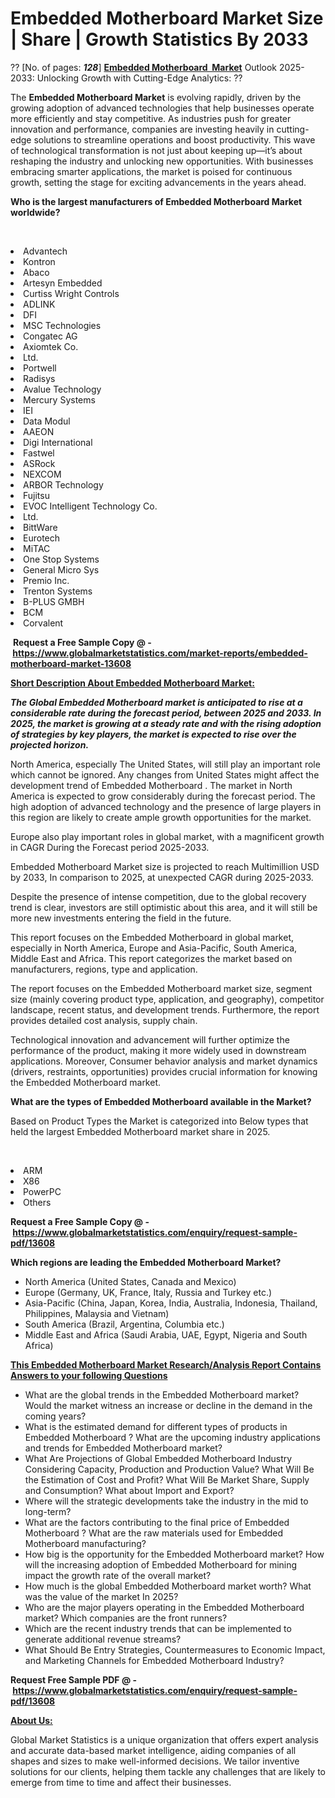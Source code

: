 <H1>Embedded Motherboard Market Size | Share | Growth Statistics By 2033</H1><p>?? [No. of pages:&nbsp;<strong><em>128</em></strong>]&nbsp;<strong><a href="https://www.globalmarketstatistics.com/market-reports/embedded-motherboard-market-13608">Embedded Motherboard &nbsp;Market</a></strong>&nbsp;Outlook 2025-2033: Unlocking Growth with Cutting-Edge Analytics: ??</p><p>The <strong>Embedded Motherboard Market</strong> is evolving rapidly, driven by the growing adoption of advanced technologies that help businesses operate more efficiently and stay competitive. As industries push for greater innovation and performance, companies are investing heavily in cutting-edge solutions to streamline operations and boost productivity. This wave of technological transformation is not just about keeping up&mdash;it&rsquo;s about reshaping the industry and unlocking new opportunities. With businesses embracing smarter applications, the market is poised for continuous growth, setting the stage for exciting advancements in the years ahead.</p><p><strong>Who is the largest manufacturers of Embedded Motherboard Market worldwide?</strong></p><p>&nbsp;<li>Advantech<li> Kontron<li> Abaco<li> Artesyn Embedded<li> Curtiss Wright Controls<li> ADLINK<li> DFI<li> MSC Technologies<li> Congatec AG<li> Axiomtek Co.<li>Ltd.<li> Portwell<li> Radisys<li> Avalue Technology<li> Mercury Systems<li> IEI<li> Data Modul<li> AAEON<li> Digi International<li> Fastwel<li> ASRock<li> NEXCOM<li> ARBOR Technology<li> Fujitsu<li> EVOC Intelligent Technology Co.<li>Ltd.<li> BittWare<li> Eurotech<li> MiTAC<li> One Stop Systems<li> General Micro Sys<li> Premio Inc.<li> Trenton Systems<li> B-PLUS GMBH<li> BCM<li> Corvalent</p><p>&nbsp;<strong>Request a Free Sample Copy @ -&nbsp;<a href="https://www.globalmarketstatistics.com/market-reports/embedded-motherboard-market-13608">https://www.globalmarketstatistics.com/market-reports/embedded-motherboard-market-13608</a></strong></p><p><strong><u>Short Description About Embedded Motherboard Market:</u></strong></p><p><strong><em>The Global Embedded Motherboard market is anticipated to rise at a considerable rate during the forecast period, between 2025 and 2033. In 2025, the market is growing at a steady rate and with the rising adoption of strategies by key players, the market is expected to rise over the projected horizon.</em></strong></p><p>North America, especially The United States, will still play an important role which cannot be ignored. Any changes from United States might affect the development trend of Embedded Motherboard . The market in North America is expected to grow considerably during the forecast period. The high adoption of advanced technology and the presence of large players in this region are likely to create ample growth opportunities for the market.</p><p>Europe also play important roles in global market, with a magnificent growth in CAGR During the Forecast period 2025-2033.</p><p>Embedded Motherboard Market size is projected to reach Multimillion USD by 2033, In comparison to 2025, at unexpected CAGR during 2025-2033.</p><p>Despite the presence of intense competition, due to the global recovery trend is clear, investors are still optimistic about this area, and it will still be more new investments entering the field in the future.</p><p>This report focuses on the Embedded Motherboard in global market, especially in North America, Europe and Asia-Pacific, South America, Middle East and Africa. This report categorizes the market based on manufacturers, regions, type and application.</p><p>The report focuses on the Embedded Motherboard market size, segment size (mainly covering product type, application, and geography), competitor landscape, recent status, and development trends. Furthermore, the report provides detailed cost analysis, supply chain.</p><p>Technological innovation and advancement will further optimize the performance of the product, making it more widely used in downstream applications. Moreover, Consumer behavior analysis and market dynamics (drivers, restraints, opportunities) provides crucial information for knowing the Embedded Motherboard market.</p><p><strong>What are the types of Embedded Motherboard available in the Market?</strong></p><p>Based on Product Types the Market is categorized into Below types that held the largest Embedded Motherboard market share in 2025.</p><p>&nbsp;<li>ARM<li> X86<li> PowerPC<li> Others&nbsp;</p><p><strong>Request a Free Sample Copy @ -&nbsp;<a href="https://www.globalmarketstatistics.com/enquiry/request-sample-pdf/13608">https://www.globalmarketstatistics.com/enquiry/request-sample-pdf/13608</a></strong></p><p><strong>Which regions are leading the Embedded Motherboard Market?</strong></p><ul><li>North America (United States, Canada and Mexico)</li><li>Europe (Germany, UK, France, Italy, Russia and Turkey etc.)</li><li>Asia-Pacific (China, Japan, Korea, India, Australia, Indonesia, Thailand, Philippines, Malaysia and Vietnam)</li><li>South America (Brazil, Argentina, Columbia etc.)</li><li>Middle East and Africa (Saudi Arabia, UAE, Egypt, Nigeria and South Africa)</li></ul><p><strong><u>This Embedded Motherboard Market Research/Analysis Report Contains Answers to your following Questions</u></strong></p><ul><li>What are the global trends in the Embedded Motherboard market? Would the market witness an increase or decline in the demand in the coming years?</li><li>What is the estimated demand for different types of products in Embedded Motherboard ? What are the upcoming industry applications and trends for Embedded Motherboard market?</li><li>What Are Projections of Global Embedded Motherboard Industry Considering Capacity, Production and Production Value? What Will Be the Estimation of Cost and Profit? What Will Be Market Share, Supply and Consumption? What about Import and Export?</li><li>Where will the strategic developments take the industry in the mid to long-term?</li><li>What are the factors contributing to the final price of Embedded Motherboard ? What are the raw materials used for Embedded Motherboard manufacturing?</li><li>How big is the opportunity for the Embedded Motherboard market? How will the increasing adoption of Embedded Motherboard for mining impact the growth rate of the overall market?</li><li>How much is the global Embedded Motherboard market worth? What was the value of the market In 2025?</li><li>Who are the major players operating in the Embedded Motherboard market? Which companies are the front runners?</li><li>Which are the recent industry trends that can be implemented to generate additional revenue streams?</li><li>What Should Be Entry Strategies, Countermeasures to Economic Impact, and Marketing Channels for Embedded Motherboard Industry?</li></ul><p><strong>Request Free Sample PDF @ -&nbsp;<a href="https://www.globalmarketstatistics.com/enquiry/request-sample-pdf/13608">https://www.globalmarketstatistics.com/enquiry/request-sample-pdf/13608</a></strong></p><p><strong><u>About Us:</u></strong></p><p>Global Market Statistics&nbsp;is a unique organization that offers expert analysis and accurate data-based market intelligence, aiding companies of all shapes and sizes to make well-informed decisions. We tailor inventive solutions for our clients, helping them tackle any challenges that are likely to emerge from time to time and affect their businesses.</p>
